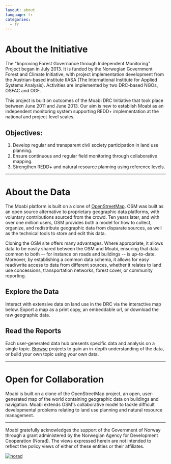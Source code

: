 ```yaml
---
layout: about
language: fr
categories:
  - fr
---
```


# About the Initiative

The "Improving Forest Governance through Independent Monitoring" Project began in July 2013. It is funded by the Norwegian Government Forest and Climate Initiative, with project implementation development from the Austrian-based institute IIASA (The International Institute for Applied Systems Analysis). Activities are implemented by two DRC-based NGOs, OSFAC and OGF.

This project is built on outcomes of the Moabi DRC Initiative that took place between June 2011 and June 2013.  Our aim is new to establish Moabi as an independent monitoring system supporting REDD+ implementation at the national and project-level scales.

## Objectives:

1. Develop regular and transparent civil society participation in land use planning.
2. Ensure continuous and regular field monitoring through collaborative mapping.
3. Strengthen REDD+ and natural resource planning using reference levels.


* * *

# About the Data

The Moabi platform is built on a clone of [OpenStreetMap](osm.org).  OSM was built as an open source alternative to proprietary geographic data platforms, with voluntary contributions sourced from the crowd.  Ten years later, and with over one million users, OSM provides both a model for how to collect, organize, and redistribute geographic data from disparate sources, as well as the technical tools to store and edit this data.

Cloning the OSM site offers many advantages.  Where appropriate, it allows data to be easily shared between the OSM and Moabi, ensuring that data common to both -- for instance on roads and buildings -- is up-to-date.  Moreover, by establishing a common data schema, it allows for easy read/write access to data from different sources, whether it relates to land use concessions, transportation networks, forest cover, or community reporting.

## Explore the Data

Interact with extensive data on land use in the DRC via the interactive map below. Export a map as a print copy, an embeddable url, or download the raw geographic data.

## Read the Reports

Each user-generated data hub presents specific data and analysis on a single topic. [Browse]({{site.baseurl}}/reports/{{page.language}}) projects to gain an in-depth understanding of the data, or build your own topic using your own data.


* * *

# Open for Collaboration

Moabi is built on a clone of the OpenStreetMap project, an open, user-generated map of the world containing geographic data on buildings and navigation. Moabi extends OSM's collaborative model to tackle difficult developmental problems relating to land use planning and natural resource management.


* * *
<p class="small center quiet">Moabi gratefully acknowledges the support of the Government of Norway through a grant administered by the Norwegian Agency for Development Cooperation (Norad). The views expressed herein are not intended to reflect the policy views of either of these entities or their affiliates.</p>
<div class="logo center">
    <a class="pad1" href="http://www.norad.no/en/front-page">
        <img src="{{site.baseurl}}/img/norad_logo.png" alt="norad">
    </a>
</div>
